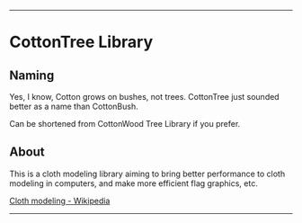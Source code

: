 
***

# CottonTree Library

## Naming

Yes, I know, Cotton grows on bushes, not trees. CottonTree just sounded better as a name than CottonBush.

Can be shortened from CottonWood Tree Library if you prefer.

## About

This is a cloth modeling library aiming to bring better performance to cloth modeling in computers, and make more efficient flag graphics, etc.

[Cloth modeling - Wikipedia](https://en.wikipedia.org/wiki/Cloth_modeling)

***
